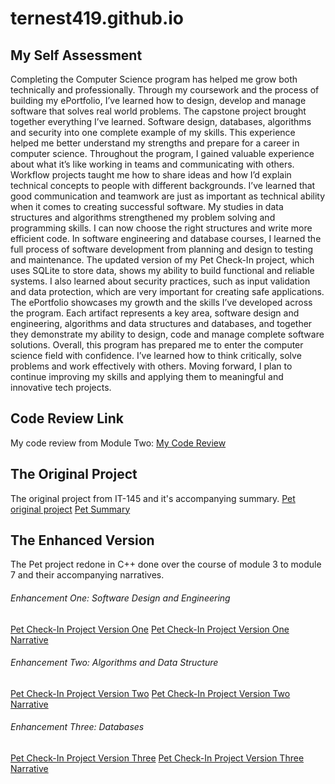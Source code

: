 # ternest419.github.io

## My Self Assessment 
Completing the Computer Science program has helped me grow both technically and professionally. Through my coursework and the process of building my ePortfolio, I’ve learned how to design, develop and manage software that solves real world problems. The capstone project brought together everything I’ve learned. Software design, databases, algorithms and security into one complete example of my skills. This experience helped me better understand my strengths and prepare for a career in computer science.
Throughout the program, I gained valuable experience about what it’s like working in teams and communicating with others. Workflow projects taught me how to share ideas and how I’d explain technical concepts to people with different backgrounds. I’ve learned that good communication and teamwork are just as important as technical ability when it comes to creating successful software.
My studies in data structures and algorithms strengthened my problem solving and programming skills. I can now choose the right structures and write more efficient code. In software engineering and database courses, I learned the full process of software development from planning and design to testing and maintenance. The updated version of my Pet Check-In project, which uses SQLite to store data, shows my ability to build functional and reliable systems. I also learned about security practices, such as input validation and data protection, which are very important for creating safe applications.
The ePortfolio showcases my growth and the skills I’ve developed across the program. Each artifact represents a key area, software design and engineering, algorithms and data structures and databases, and together they demonstrate my ability to design, code and manage complete software solutions.
Overall, this program has prepared me to enter the computer science field with confidence. I’ve learned how to think critically, solve problems and work effectively with others. Moving forward, I plan to continue improving my skills and applying them to meaningful and innovative tech projects.

## Code Review Link
My code review from Module Two: [My Code Review](https://youtu.be/W-eBN8kO-Ck)

## The Original Project
The original project from IT-145 and it's accompanying summary.
[Pet original project](https://github.com/ternest419/ternest419.github.io/blob/main/Pet%20(original%20project).java)
[Pet Summary](https://github.com/ternest419/ternest419.github.io/blob/main/Pet%20(original%20project)%20Summary.docx)

## The Enhanced Version
The Pet project redone in C++ done over the course of module 3 to module 7 and their accompanying narratives.

###### Enhancement One: Software Design and Engineering
[Pet Check-In Project Version One](https://github.com/ternest419/ternest419.github.io/blob/main/CS-499%20Pet%20Check-In%20Project%20V1.cpp)
[Pet Check-In Project Version One Narrative](https://github.com/ternest419/ternest419.github.io/blob/main/CS-499%203-2%20Narrative.docx)

###### Enhancement Two: Algorithms and Data Structure
[Pet Check-In Project Version Two](https://github.com/ternest419/ternest419.github.io/blob/main/CS-499%20Pet%20Check-In%20Project%20V2.cpp)
[Pet Check-In Project Version Two Narrative](https://github.com/ternest419/ternest419.github.io/blob/main/CS-499%204-2%20Narrative.docx)

###### Enhancement Three: Databases
[Pet Check-In Project Version Three](https://github.com/ternest419/ternest419.github.io/blob/main/CS-499%20Pet%20Check-In%20Project%20V3.cpp)
[Pet Check-In Project Version Three Narrative](https://github.com/ternest419/ternest419.github.io/blob/main/CS-499%205-2%20Narrative.docx)


